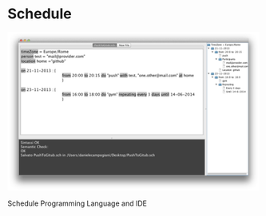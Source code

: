 Schedule
========

![IDE Screenshot](/Schedule/Schedule.png "Schedule")

Schedule Programming Language and IDE
